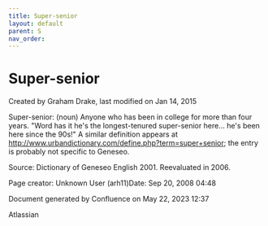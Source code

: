 ```yaml
---
title: Super-senior
layout: default
parent: S
nav_order:
---
```


# Super-senior

Created by  Graham Drake, last modified on Jan 14, 2015

Super-senior: (noun) Anyone who has been in college for more than four years.  &quot;Word has it he's the longest-tenured super-senior here... he's been here since the 90s!&quot;  A similar definition appears at http://www.urbandictionary.com/define.php?term=super+senior; the entry is probably not specific to Geneseo.

Source: Dictionary of Geneseo English 2001. Reevaluated in 2006.

Page creator: Unknown User (arh11)Date: Sep 20, 2008 04:48

Document generated by Confluence on May 22, 2023 12:37

Atlassian
